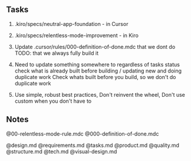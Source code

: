 ## Tasks

1. .kiro/specs/neutral-app-foundation - in Cursor


2. .kiro/specs/relentless-mode-improvement - in Kiro
3. Update .cursor/rules/000-definition-of-done.mdc that we dont do TODO: that we always fully build it 
4. Need to update something somewhere to regardless of tasks status check what is already built before building / updating new and doing duplicate work
Check whats built before you build, so we don't do duplicate work 
5. Use simple, robust best practices, Don't reinvent the wheel, Don't use custom when you don't have to


## Notes

 @00-relentless-mode-rule.mdc
 @000-definition-of-done.mdc 

 @design.md @requirements.md @tasks.md @product.md @quality.md @structure.md @tech.md @visual-design.md 


